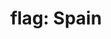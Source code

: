 ---
layout: flags
title: "flag: Spain"
emoji: flag_spain
permalink: 🇪🇸.html
image: assets/img/3moji/flag_spain.png
---